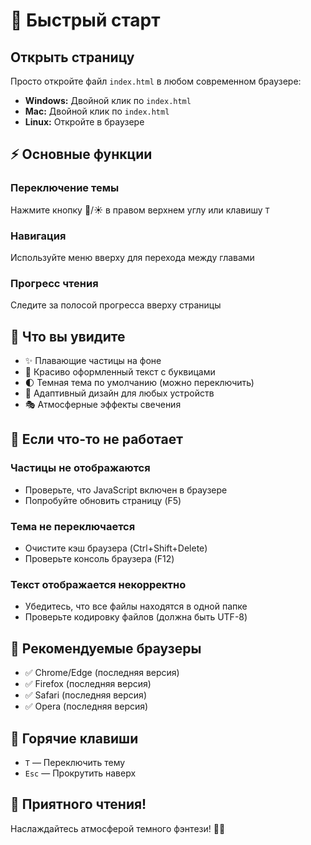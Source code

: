 # 🚀 Быстрый старт

## Открыть страницу

Просто откройте файл `index.html` в любом современном браузере:

- **Windows:** Двойной клик по `index.html`
- **Mac:** Двойной клик по `index.html`
- **Linux:** Откройте в браузере

## ⚡ Основные функции

### Переключение темы
Нажмите кнопку 🌙/☀️ в правом верхнем углу или клавишу `T`

### Навигация
Используйте меню вверху для перехода между главами

### Прогресс чтения
Следите за полосой прогресса вверху страницы

## 🎨 Что вы увидите

- ✨ Плавающие частицы на фоне
- 📖 Красиво оформленный текст с буквицами
- 🌓 Темная тема по умолчанию (можно переключить)
- 📱 Адаптивный дизайн для любых устройств
- 🎭 Атмосферные эффекты свечения

## 🔧 Если что-то не работает

### Частицы не отображаются
- Проверьте, что JavaScript включен в браузере
- Попробуйте обновить страницу (F5)

### Тема не переключается
- Очистите кэш браузера (Ctrl+Shift+Delete)
- Проверьте консоль браузера (F12)

### Текст отображается некорректно
- Убедитесь, что все файлы находятся в одной папке
- Проверьте кодировку файлов (должна быть UTF-8)

## 📱 Рекомендуемые браузеры

- ✅ Chrome/Edge (последняя версия)
- ✅ Firefox (последняя версия)
- ✅ Safari (последняя версия)
- ✅ Opera (последняя версия)

## 🎯 Горячие клавиши

- `T` — Переключить тему
- `Esc` — Прокрутить наверх

## 📖 Приятного чтения!

Наслаждайтесь атмосферой темного фэнтези! 🌙✨
